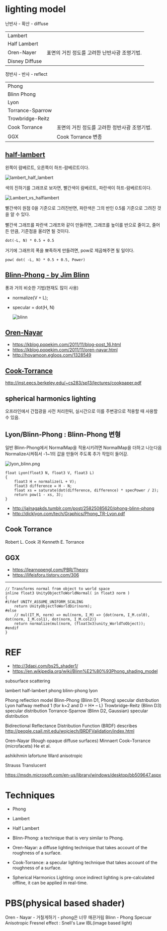 # lighting model

난반사 - 확산 - diffuse

|                |                           |
| -------------- | ------------------------- |
| Lambert        |                           |
| Half Lambert   |                           |
| Oren-Nayer     | 표면의 거친 정도를 고려한 난반사광 조명기법. |
| Disney Diffuse |                           |

정반사 - 반사 - reflect

|                  |                           |
| ---------------- | ------------------------- |
| Phong            |                           |
| Blinn Phong      |                           |
| Lyon             |                           |
| Torrance-Sparrow |                           |
| Trowbridge-Reitz |                           |
| Cook Torrance    | 포면의 거친 정도를 고려한 정반사광 조명기법. |
| GGX              | Cook Torrance 변종          |

## [half-lambert](https://developer.valvesoftware.com/wiki/Half_Lambert)

왼쪽이 람베르트, 오른쪽이 하프-람베르트이다.

![lambert_half_lambert](res/400px-Alyx_lambert_half_lambert.jpg)

색의 진하기를 그래프로 보자면, 빨간색이 람베르트, 파란색이 하프-람베르트이다.

![Lambert_vs_halflambert](res/Lambert_vs_halflambert.png)

빨간색이 원점 0을 기준으로 그려진반면, 파란색은 그의 반인 0.5를 기준으로 그려진 것을 알 수 있다.

빨간색 그래프를 파란색 그래프와 같이 만들려면, 그래프를 높이를 반으로 줄이고, 줄어든 만큼, 기준점을 올리면 될 것이다.

`dot(-L, N) * 0.5 + 0.5`

거기에 그래프의 폭을 뾰족하게 만들려면, pow로 제곱해주면 될 일이다.

`pow( dot( -L, N) * 0.5 + 0.5, Power)`


## [Blinn-Phong - by Jim Blinn](http://en.wikipedia.org/wiki/Blinn%E2%80%93Phong_shading_model)

 퐁과 거의 비슷한 기법(현재도 많이 사용)

- normalize(V + L);
- specular = dot(H, N)

    ![blinn](res/blinn_phong2.png)

## [Oren-Nayar](http://en.wikipedia.org/wiki/Oren%E2%80%93Nayar_reflectance_model)

- <https://kblog.popekim.com/2011/11/blog-post_16.html>
- <https://kblog.popekim.com/2011/11/oren-nayar.html>
- <http://hovamoon.egloos.com/1328549>

## [Cook-Torrance](http://en.wikipedia.org/wiki/Specular_highlight#Cook.E2.80.93Torrance_model)

<http://inst.eecs.berkeley.edu/~cs283/sp13/lectures/cookpaper.pdf>

## spherical harmonics lighting 

오프라인에서 간접광을 사전 처리한뒤, 실시간으로 이를 주변광으로 적용할 때 사용할 수 있음.

## Lyon/Blinn-Phong : Blinn-Phong 변형

일반 Blinn-Phong에서 NormalMap을 적용시키려면 NormalMap을 더하고 나눈다음 Normalize시켜줘서 -1~1의 값을 만들어 주도록 추가 작업이 들어감.

![lyon_blinn.png](res/lyon_blinn.png)

``` shader
float Lyon(float3 N, float3 V, float3 L)
{
    float3 H = normalize(L + V);
    float3 difference = H - N;
    float xs = saturate(dot(difference, difference) * specPower / 2);
    return pow(1 - xs, 3);
}
```

- <http://jalnagakds.tumblr.com/post/25825085620/phong-blinn-phong>
- <http://dicklyon.com/tech/Graphics/Phong_TR-Lyon.pdf>

## Cook Torrance

Robert L. Cook 과 Kenneth E. Torrance

## GGX

- <https://learnopengl.com/PBR/Theory>
- <https://lifeisforu.tistory.com/306>

-------------


``` cg
// Transforms normal from object to world space
inline float3 UnityObjectToWorldNormal( in float3 norm )
{
#ifdef UNITY_ASSUME_UNIFORM_SCALING
    return UnityObjectToWorldDir(norm);
#else
    // mul(IT_M, norm) => mul(norm, I_M) => {dot(norm, I_M.col0), dot(norm, I_M.col1), dot(norm, I_M.col2)}
    return normalize(mul(norm, (float3x3)unity_WorldToObject));
#endif
}
```




# REF

* http://3dapi.com/bs25_shader1/
* https://en.wikipedia.org/wiki/Blinn%E2%80%93Phong_shading_model

subsurface scattering

lambert
half-lambert
phong
blinn-phong
lyon

Phong reflection model
Blinn-Phong (Blinn D1, Phong) specular distribution
Lyon halfway method 1 (for k=2 and D = H* – L)
Trowbridge-Reitz (Blinn D3) specular distribution
Torrance-Sparrow (Blinn D2, Gaussian) specular distribution

Bidirectional Reflectance Distribution Function (BRDF) describes
http://people.csail.mit.edu/wojciech/BRDFValidation/index.html

Oren–Nayar (Rough opaque diffuse surfaces)
Minnaert
Cook–Torrance (microfacets)
He et al.

ashikihmin
lafortune
Ward anisotropic


Strauss
Translucent


https://msdn.microsoft.com/en-us/library/windows/desktop/bb509647.aspx

# Techniques
* Phong
* Lambert
* Half Lambert

* Blinn-Phong: a technique that is very similar to Phong.
* Oren-Nayar: a diffuse lighting technique that takes account of the roughness of a surface.
* Cook-Torrance: a specular lighting technique that takes account of the roughness of a surface.
* Spherical Harmonics Lighting: once indirect lighting is pre-calculated offline, it can be applied in real-time.


# PBS(physical based shader)
Oren - Nayar - 거칠게하기 - phong은 너무 매끈거림
Blinn - Phong Specuar
Anisotropic
Fresnel effect : Snell's Law
IBL(image based light)